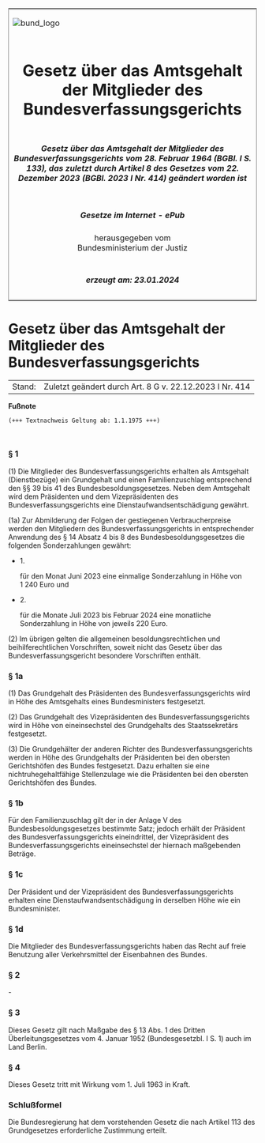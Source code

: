 <span id="DECKBLATT.html"></span>

<table border="0" frame="border" width="100%">

<tr valign="top">

<td align="left">

![bund\_logo](BfJ_2021_Web_de_de.gif)

</td>

<td align="right">

 

</td>

</tr>

<tr align="center" valign="middle">

<td colspan="2">

# Gesetz über das Amtsgehalt der Mitglieder des Bundesverfassungsgerichts

</td>

</tr>

<tr align="center" valign="middle">

<td colspan="2">

##### Gesetz über das Amtsgehalt der Mitglieder des Bundesverfassungsgerichts vom 28. Februar 1964 (BGBl. I S. 133), das zuletzt durch Artikel 8 des Gesetzes vom 22. Dezember 2023 (BGBl. 2023 I Nr. 414) geändert worden ist

</td>

</tr>

<tr align="center" valign="middle">

<td colspan="2">

  
  

##### Gesetze im Internet - ePub  
  
herausgegeben vom  
Bundesministerium der Justiz

</td>

</tr>

<tr align="center" valign="bottom">

<td colspan="2">

  
  

##### erzeugt am: 23.01.2024

</td>

</tr>

</table>

<span id="BJNR001330964.html"></span>

# Gesetz über das Amtsgehalt der Mitglieder des Bundesverfassungsgerichts

<div>

<div class="jnhtml">

|        |                                                         |
| ------ | ------------------------------------------------------- |
| Stand: | Zuletzt geändert durch Art. 8 G v. 22.12.2023 I Nr. 414 |

</div>

</div>

<div>

  
**Fußnote**

<div class="jnhtml">

<div>

<div class="jurAbsatz">

  

``` 
(+++ Textnachweis Geltung ab: 1.1.1975 +++)

 
```

</div>

</div>

</div>

</div>

<span id="BJNR001330964BJNE000103377.html"></span>

### § 1  

<div>

<div class="jnhtml">

<div>

<div class="jurAbsatz">

(1) Die Mitglieder des Bundesverfassungsgerichts erhalten als Amtsgehalt
(Dienstbezüge) ein Grundgehalt und einen Familienzuschlag entsprechend
den §§ 39 bis 41 des Bundesbesoldungsgesetzes. Neben dem Amtsgehalt wird
dem Präsidenten und dem Vizepräsidenten des Bundesverfassungsgerichts
eine Dienstaufwandsentschädigung gewährt.

</div>

<div class="jurAbsatz">

(1a) Zur Abmilderung der Folgen der gestiegenen Verbraucherpreise werden
den Mitgliedern des Bundesverfassungsgerichts in entsprechender
Anwendung des § 14 Absatz 4 bis 8 des Bundesbesoldungsgesetzes die
folgenden Sonderzahlungen gewährt:

  - 1\.
    
    <div>
    
    für den Monat Juni 2023 eine einmalige Sonderzahlung in Höhe von
    1 240 Euro und
    
    </div>

  - 2\.
    
    <div>
    
    für die Monate Juli 2023 bis Februar 2024 eine monatliche
    Sonderzahlung in Höhe von jeweils 220 Euro.
    
    </div>

</div>

<div class="jurAbsatz">

(2) Im übrigen gelten die allgemeinen besoldungsrechtlichen und
beihilferechtlichen Vorschriften, soweit nicht das Gesetz über das
Bundesverfassungsgericht besondere Vorschriften enthält.

</div>

</div>

</div>

</div>

<span id="BJNR001330964BJNE000201307.html"></span>

### § 1a  

<div>

<div class="jnhtml">

<div>

<div class="jurAbsatz">

(1) Das Grundgehalt des Präsidenten des Bundesverfassungsgerichts wird
in Höhe des Amtsgehalts eines Bundesministers festgesetzt.

</div>

<div class="jurAbsatz">

(2) Das Grundgehalt des Vizepräsidenten des Bundesverfassungsgerichts
wird in Höhe von eineinsechstel des Grundgehalts des Staatssekretärs
festgesetzt.

</div>

<div class="jurAbsatz">

(3) Die Grundgehälter der anderen Richter des Bundesverfassungsgerichts
werden in Höhe des Grundgehalts der Präsidenten bei den obersten
Gerichtshöfen des Bundes festgesetzt. Dazu erhalten sie eine
nichtruhegehaltfähige Stellenzulage wie die Präsidenten bei den obersten
Gerichtshöfen des Bundes.

</div>

</div>

</div>

</div>

<span id="BJNR001330964BJNE000302377.html"></span>

### § 1b  

<div>

<div class="jnhtml">

<div>

<div class="jurAbsatz">

Für den Familienzuschlag gilt der in der Anlage V des
Bundesbesoldungsgesetzes bestimmte Satz; jedoch erhält der Präsident des
Bundesverfassungsgerichts eineindrittel, der Vizepräsident des
Bundesverfassungsgerichts eineinsechstel der hiernach maßgebenden
Beträge.

</div>

</div>

</div>

</div>

<span id="BJNR001330964BJNE000400314.html"></span>

### § 1c  

<div>

<div class="jnhtml">

<div>

<div class="jurAbsatz">

Der Präsident und der Vizepräsident des Bundesverfassungsgerichts
erhalten eine Dienstaufwandsentschädigung in derselben Höhe wie ein
Bundesminister.

</div>

</div>

</div>

</div>

<span id="BJNR001330964BJNE000501307.html"></span>

### § 1d  

<div>

<div class="jnhtml">

<div>

<div class="jurAbsatz">

Die Mitglieder des Bundesverfassungsgerichts haben das Recht auf freie
Benutzung aller Verkehrsmittel der Eisenbahnen des Bundes.

</div>

</div>

</div>

</div>

<span id="BJNR001330964BJNE000600314.html"></span>

### § 2  

<div>

<div class="jnhtml">

<div>

<div class="jurAbsatz">

\-

</div>

</div>

</div>

</div>

<span id="BJNR001330964BJNE000700314.html"></span>

### § 3  

<div>

<div class="jnhtml">

<div>

<div class="jurAbsatz">

Dieses Gesetz gilt nach Maßgabe des § 13 Abs. 1 des Dritten
Überleitungsgesetzes vom 4. Januar 1952 (Bundesgesetzbl. I S. 1) auch
im Land Berlin.

</div>

</div>

</div>

</div>

<span id="BJNR001330964BJNE000800314.html"></span>

### § 4  

<div>

<div class="jnhtml">

<div>

<div class="jurAbsatz">

Dieses Gesetz tritt mit Wirkung vom 1. Juli 1963 in Kraft.

</div>

</div>

</div>

</div>

<span id="BJNR001330964BJNE000900314.html"></span>

### Schlußformel  

<div>

<div class="jnhtml">

<div>

<div class="jurAbsatz">

Die Bundesregierung hat dem vorstehenden Gesetz die nach Artikel 113 des
Grundgesetzes erforderliche Zustimmung erteilt.

</div>

</div>

</div>

</div>
